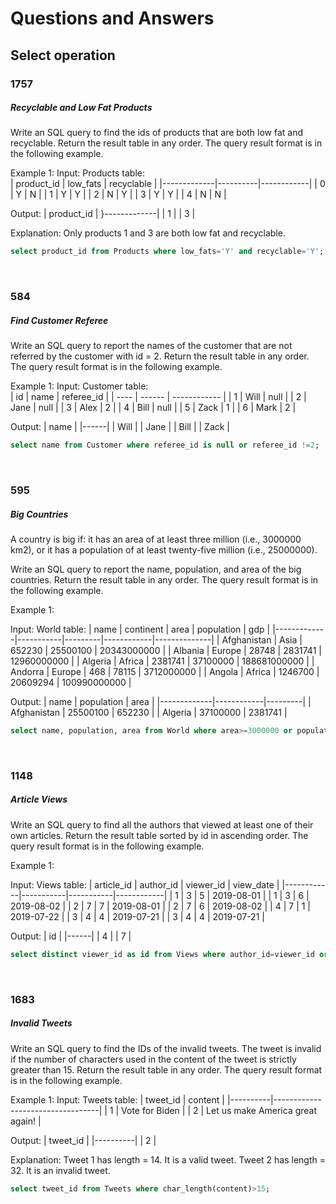 # Questions and Answers

## Select operation

### 1757
##### Recyclable and Low Fat Products

Write an SQL query to find the ids of products that are both low fat and recyclable.
Return the result table in any order.
The query result format is in the following example.

Example 1:
Input: 
Products table:<br>
| product_id  | low_fats | recyclable |
|-------------|----------|------------|
| 0           | Y        | N          |
| 1           | Y        | Y          |
| 2           | N        | Y          |
| 3           | Y        | Y          |
| 4           | N        | N          |

Output: 
| product_id  |
}-------------|
| 1           |
| 3           |

Explanation: Only products 1 and 3 are both low fat and recyclable.

```sql
select product_id from Products where low_fats='Y' and recyclable='Y';
```
<br>



### 584
##### Find Customer Referee

Write an SQL query to report the names of the customer that are not referred by the customer with id = 2.
Return the result table in any order.
The query result format is in the following example.


Example 1:
Input: 
Customer table:<br>
| id | name | referee_id |
| ---- | ------ | ------------ |
| 1  | Will | null       |
| 2  | Jane | null       |
| 3  | Alex | 2          |
| 4  | Bill | null       |
| 5  | Zack | 1          |
| 6  | Mark | 2          |

Output: 
| name |
|------|
| Will |
| Jane |
| Bill |
| Zack |


```sql
select name from Customer where referee_id is null or referee_id !=2;
```
<br>



### 595
##### Big Countries

A country is big if:
it has an area of at least three million (i.e., 3000000 km2), or
it has a population of at least twenty-five million (i.e., 25000000).

Write an SQL query to report the name, population, and area of the big countries.
Return the result table in any order.
The query result format is in the following example.

Example 1:

Input: 
World table:
| name        | continent | area    | population | gdp          |
|-------------|-----------|---------|------------|--------------|
| Afghanistan | Asia      | 652230  | 25500100   | 20343000000  |
| Albania     | Europe    | 28748   | 2831741    | 12960000000  |
| Algeria     | Africa    | 2381741 | 37100000   | 188681000000 |
| Andorra     | Europe    | 468     | 78115      | 3712000000   |
| Angola      | Africa    | 1246700 | 20609294   | 100990000000 |

Output: 
| name        | population | area    |
|-------------|------------|---------|
| Afghanistan | 25500100   | 652230  |
| Algeria     | 37100000   | 2381741 |
```sql
select name, population, area from World where area>=3000000 or population>=25000000;
```
<br>


### 1148
##### Article Views

Write an SQL query to find all the authors that viewed at least one of their own articles.
Return the result table sorted by id in ascending order.
The query result format is in the following example.


Example 1:

Input: 
Views table:
| article_id | author_id | viewer_id | view_date  |
|------------|-----------|-----------|------------|
| 1          | 3         | 5         | 2019-08-01 |
| 1          | 3         | 6         | 2019-08-02 |
| 2          | 7         | 7         | 2019-08-01 |
| 2          | 7         | 6         | 2019-08-02 |
| 4          | 7         | 1         | 2019-07-22 |
| 3          | 4         | 4         | 2019-07-21 |
| 3          | 4         | 4         | 2019-07-21 |

Output: 
| id   |
|------|
| 4    |
| 7    |
```sql
select distinct viewer_id as id from Views where author_id=viewer_id order by viewer_id;
```
<br>



### 1683
##### Invalid Tweets
Write an SQL query to find the IDs of the invalid tweets. The tweet is invalid if the number of characters used in the content of the tweet is strictly greater than 15.
Return the result table in any order.
The query result format is in the following example.


Example 1:
Input: 
Tweets table:
| tweet_id | content                          |
|----------|----------------------------------|
| 1        | Vote for Biden                   |
| 2        | Let us make America great again! |

Output: 
| tweet_id |
|----------|
| 2        |

Explanation: 
Tweet 1 has length = 14. It is a valid tweet.
Tweet 2 has length = 32. It is an invalid tweet.
```sql
select tweet_id from Tweets where char_length(content)>15;
```